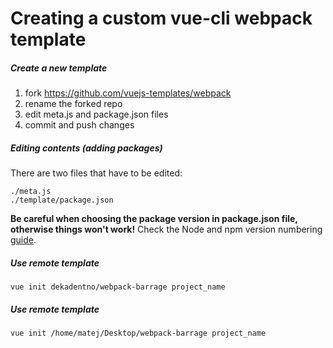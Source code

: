 # Creating a custom vue-cli webpack template

##### Create a new template

1. fork https://github.com/vuejs-templates/webpack
2. rename the forked repo
3. edit meta.js and package.json files
4. commit and push changes

##### Editing contents (adding packages)

There are two files that have to be edited:
```
./meta.js
./template/package.json
```
__Be careful when choosing the package version in package.json file, otherwise things won't work!__
Check the Node and npm version numbering [guide](https://scotch.io/tutorials/node-and-npm-version-numbering-guide-and-best-practices).
##### Use remote template
```
vue init dekadentno/webpack-barrage project_name
``` 

##### Use remote template
```
vue init /home/matej/Desktop/webpack-barrage project_name
``` 
